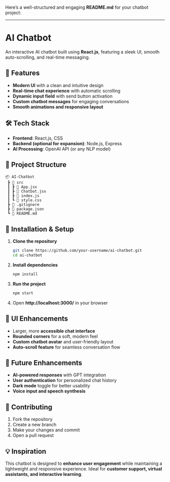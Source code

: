 Here’s a well-structured and engaging **README.md** for your chatbot project:  

---

# **AI Chatbot**  
An interactive AI chatbot built using **React.js**, featuring a sleek UI, smooth auto-scrolling, and real-time messaging.  

## **🚀 Features**  
- **Modern UI** with a clean and intuitive design  
- **Real-time chat experience** with automatic scrolling  
- **Dynamic input field** with send button activation  
- **Custom chatbot messages** for engaging conversations  
- **Smooth animations and responsive layout**  

## **🛠️ Tech Stack**  
- **Frontend**: React.js, CSS  
- **Backend (optional for expansion)**: Node.js, Express  
- **AI Processing**: OpenAI API (or any NLP model)  

## **📂 Project Structure**  
```
📦 AI-Chatbot  
 ┣ 📂 src  
 ┃ ┣ 📜 App.jsx  
 ┃ ┣ 📜 Chatbot.jsx  
 ┃ ┣ 📜 index.js  
 ┃ ┗ 📜 style.css  
 ┣ 📜 .gitignore  
 ┣ 📜 package.json  
 ┗ 📜 README.md  
```  

## **🔧 Installation & Setup**  
1. **Clone the repository**  
   ```bash
   git clone https://github.com/your-username/ai-chatbot.git
   cd ai-chatbot
   ```  
2. **Install dependencies**  
   ```bash
   npm install
   ```  
3. **Run the project**  
   ```bash
   npm start
   ```  
4. Open **http://localhost:3000/** in your browser  

## **🎨 UI Enhancements**  
- Larger, more **accessible chat interface**  
- **Rounded corners** for a soft, modern feel  
- **Custom chatbot avatar** and user-friendly layout  
- **Auto-scroll feature** for seamless conversation flow  

## **📌 Future Enhancements**  
- **AI-powered responses** with GPT integration  
- **User authentication** for personalized chat history  
- **Dark mode** toggle for better usability  
- **Voice input and speech synthesis**  

## **🤝 Contributing**  
1. Fork the repository  
2. Create a new branch  
3. Make your changes and commit  
4. Open a pull request  

## **💡 Inspiration**  
This chatbot is designed to **enhance user engagement** while maintaining a lightweight and responsive experience. Ideal for **customer support, virtual assistants, and interactive learning**.  

